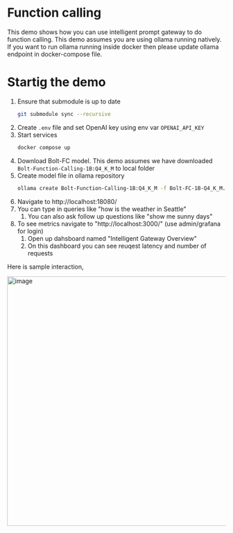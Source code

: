 # Function calling
This demo shows how you can use intelligent prompt gateway to do function calling. This demo assumes you are using ollama running natively. If you want to run ollama running inside docker then please update ollama endpoint in docker-compose file.

# Startig the demo
1. Ensure that submodule is up to date
   ```sh
   git submodule sync --recursive
   ```
1. Create `.env` file and set OpenAI key using env var `OPENAI_API_KEY`
1. Start services
   ```sh
   docker compose up
   ```
1. Download Bolt-FC model. This demo assumes we have downloaded `Bolt-Function-Calling-1B:Q4_K_M` to local folder
2. Create model file in ollama repository
   ```sh
   ollama create Bolt-Function-Calling-1B:Q4_K_M -f Bolt-FC-1B-Q4_K_M.model_file
   ```
3. Navigate to http://localhost:18080/
4. You can type in queries like "how is the weather in Seattle"
   1. You can also ask follow up questions like "show me sunny days"
5. To see metrics navigate to "http://localhost:3000/" (use admin/grafana for login)
   1. Open up dahsboard named "Intelligent Gateway Overview"
   2. On this dashboard you can see reuqest latency and number of requests

Here is sample interaction,

<img width="575" alt="image" src="https://github.com/user-attachments/assets/e0929490-3eb2-4130-ae87-a732aea4d059">
